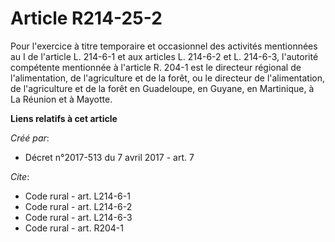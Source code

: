 # Article R214-25-2

Pour l'exercice à titre temporaire et occasionnel des activités mentionnées au I de l'article L. 214-6-1 et aux articles L.
214-6-2 et L. 214-6-3, l'autorité compétente mentionnée à l'article R. 204-1 est le directeur régional de l'alimentation, de
l'agriculture et de la forêt, ou le directeur de l'alimentation, de l'agriculture et de la forêt en Guadeloupe, en Guyane, en
Martinique, à La Réunion et à Mayotte.

**Liens relatifs à cet article**

_Créé par_:

  - Décret n°2017-513 du 7 avril 2017 - art. 7

_Cite_:

  - Code rural - art. L214-6-1
  - Code rural - art. L214-6-2
  - Code rural - art. L214-6-3
  - Code rural - art. R204-1
